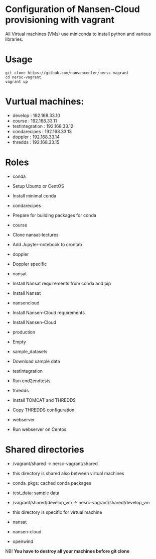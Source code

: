Configuration of Nansen-Cloud provisioning with vagrant
=======================================================
All Virtual machines (VMs) use miniconda to install python and various libraries.

Usage
=====
```
git clone https://github.com/nansencenter/nersc-vagrant
cd nersc-vagrant
vagrant up
```

Vurtual machines:
=================
* develop : 192.168.33.10
* course : 192.168.33.11
* testintegration : 192.168.33.12
* condarecipes : 192.168.33.13
* doppler : 192.168.33.14
* thredds : 192.168.33.15

Roles
=====
* conda
 * Setup Ubunto or CentOS
 * Install minimal conda
* condarecipes
 * Prepare for building packages for conda
* course
 * Clone nansat-lectures
 * Add Jupyter-notebook to crontab

* doppler
 * Doppler specific

* nansat
 * Install Nansat requirements from conda and pip
 * Install Nansat

* nansencloud
 * Install Nansen-Cloud requirements
 * Install Nansen-Cloud

* production
 * Empty

* sample_datasets
 * Download sample data

* testintegration
 * Run end2endtests

* thredds
 * Install TOMCAT and THREDDS
 * Copy THREDDS configuration

* webserver
 * Run webserver on Centos


Shared directories
==================
 * /vagrant/shared -> nersc-vagrant/shared
  * this directory is shared also between virtual machines
  * conda_pkgs: cached conda packages
  * test_data: sample data

 * /vagrant/shared/develop_vm -> nesrc-vagrant/shared/develop_vm
  * this directory is specific for virtual machine
  * nansat
  * nansen-cloud
  * openwind

NB! **You have to destroy all your machines before git clone**
